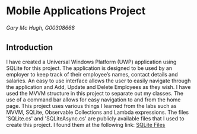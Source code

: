 # Mobile Applications Project
###### Gary Mc Hugh, G00308668

## Introduction
I have created a Universal Windows Platform (UWP) application using SQLite for this project. The application is designed to be used by an employer to keep track of their employee’s names, 
contact details and salaries. An easy to use interface allows the user to easily navigate through the application and Add, Update and Delete Employees as they wish.
I have used the MVVM structure in this project to separate out my classes. The use of a command bar allows for easy navigation to and from the home page. 
This project uses various things I learned from the labs such as MVVM, SQLite, Observable Collections and Lambda expressions. 
The files 'SQLite.cs' and 'SQLiteAsync.cs' are publicly available files that I used to create this project. I found them at the following link:
[SQLite Files](https://github.com/praeclarum/sqlite-net)
